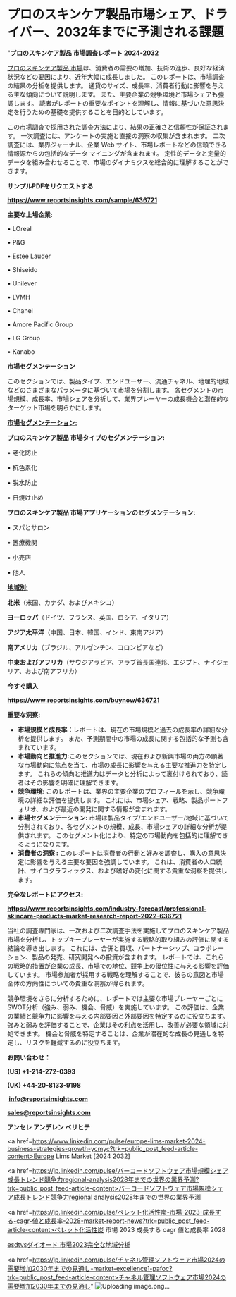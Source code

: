 # プロのスキンケア製品市場シェア、ドライバー、2032年までに予測される課題

"<strong>プロのスキンケア製品 市場調査レポート 2024-2032</strong>

<a href=https://www.reportsinsights.com/sample/636721>プロのスキンケア製品 市場</a>は、消費者の需要の増加、技術の進歩、良好な経済状況などの要因により、近年大幅に成長しました。 このレポートは、市場調査の結果の分析を提供します。 通貨のサイズ、成長率、消費者行動に影響を与える主な傾向について説明します。 また、主要企業の競争環境と市場シェアも強調します。 読者がレポートの重要なポイントを理解し、情報に基づいた意思決定を行うための基礎を提供することを目的としています。

この市場調査で採用された調査方法により、結果の正確さと信頼性が保証されます。 一次調査には、アンケートの実施と直接の洞察の収集が含まれます。 二次調査には、業界ジャーナル、企業 Web サイト、市場レポートなどの信頼できる情報源からの包括的なデータ マイニングが含まれます。 定性的データと定量的データを組み合わせることで、市場のダイナミクスを総合的に理解することができます。

<strong><b>サンプルPDFをリクエストする</b></strong>

<a href=https://www.reportsinsights.com/sample/636721><strong><u>https://www.reportsinsights.com/sample/636721</u></strong></a>

<strong>主要な上場企業:</strong>

• LOreal

• P&G

• Estee Lauder

• Shiseido

• Unilever

• LVMH

• Chanel

• Amore Pacific Group

• LG Group

• Kanabo

<strong>市場セグメンテーション</strong>

このセクションでは、製品タイプ、エンドユーザー、流通チャネル、地理的地域などのさまざまなパラメータに基づいて市場を分割します。 各セグメントの市場規模、成長率、市場シェアを分析して、業界プレーヤーの成長機会と潜在的なターゲット市場を明らかにします。

<strong><u>市場セグメンテーション</u></strong><strong><u>:</u></strong>

<strong>プロのスキンケア製品 市場タイプのセグメンテーション:</strong>

• 老化防止

• 抗色素化

• 脱水防止

• 日焼け止め

<strong>プロのスキンケア製品 市場アプリケーションのセグメンテーション:</strong>

• スパとサロン

• 医療機関

• 小売店

• 他人

<strong><u>地域別</u></strong><strong><u>:</u></strong>

<strong>北米</strong>（米国、カナダ、およびメキシコ）

<strong>ヨーロッパ</strong>（ドイツ、フランス、英国、ロシア、イタリア）

<strong>アジア太平洋</strong>（中国、日本、韓国、インド、東南アジア）

<strong>南アメリカ</strong>（ブラジル、アルゼンチン、コロンビアなど）

<strong>中東およびアフリカ</strong>（サウジアラビア、アラブ首長国連邦、エジプト、ナイジェリア、および南アフリカ）

<strong>今すぐ購入</strong>

<a href=https://www.reportsinsights.com/buynow/636721><strong><u>https://www.reportsinsights.com/buynow/636721</u></strong></a>

<strong>重要な洞察:</strong>
<ul>
  <li><strong>市場規模と成長率：</strong>レポートは、現在の市場規模と過去の成長率の詳細な分析を提供します。 また、予測期間中の市場の成長に関する包括的な予測も含まれています。</li>
  <li><strong>市場動向と推進力:</strong>このセクションでは、現在および新興市場の両方の顕著な市場動向に焦点を当て、市場の成長に影響を与える主要な推進力を特定します。 これらの傾向と推進力はデータと分析によって裏付けられており、読者はその影響を明確に理解できます。</li>
  <li><strong>競争環境</strong>: このレポートは、業界の主要企業のプロフィールを示し、競争環境の詳細な評価を提供します。 これには、市場シェア、戦略、製品ポートフォリオ、および最近の開発に関する情報が含まれます。</li>
  <li><strong>市場セグメンテーション: </strong>市場は製品タイプ/エンドユーザー/地域に基づいて分割されており、各セグメントの規模、成長、市場シェアの詳細な分析が提供されます。 このセグメント化により、特定の市場動向を包括的に理解できるようになります。</li>
  <li><strong>消費者の洞察 : </strong>このレポートは消費者の行動と好みを調査し、購入の意思決定に影響を与える主要な要因を強調しています。 これは、消費者の人口統計、サイコグラフィックス、および嗜好の変化に関する貴重な洞察を提供します。</li>
</ul>
<strong>完全なレポートにアクセス:</strong>

<a href=https://www.reportsinsights.com/industry-forecast/professional-skincare-products-market-research-report-2022-636721><strong><u><b>https://www.reportsinsights.com/industry-forecast/professional-skincare-products-market-research-report-2022-636721</b></u></strong></a>

当社の調査専門家は、一次および二次調査手法を実施してプロのスキンケア製品市場を分析し、トップキープレーヤーが実施する戦略的取り組みの評価に関する結論を導き出します。 これには、合併と買収、パートナーシップ、コラボレーション、製品の発売、研究開発への投資が含まれます。 レポートでは、これらの戦略的措置が企業の成長、市場での地位、競争上の優位性に与える影響を評価しています。 市場参加者が採用する戦略を理解することで、彼らの意図と市場全体の方向性についての貴重な洞察が得られます。

競争環境をさらに分析するために、レポートでは主要な市場プレーヤーごとにSWOT分析（強み、弱み、機会、脅威）を実施しています。 この評価は、企業の業績と競争力に影響を与える内部要因と外部要因を特定するのに役立ちます。 強みと弱みを評価することで、企業はその利点を活用し、改善が必要な領域に対処できます。 機会と脅威を特定することは、企業が潜在的な成長の見通しを特定し、リスクを軽減するのに役立ちます。

<strong>お問い合わせ：</strong>

<strong>(US) +1-214-272-0393</strong>

<strong>(UK) +44-20-8133-9198</strong>

<strong> </strong><a href=info@reportsinsights.com><strong><u>info@reportsinsights.com</u></strong></a>

<a href=sales@reportsinsights.com><strong><u>sales@reportsinsights.com</u></strong></a>

<strong>アンセレ アンデレン ベリヒテ</strong>

<a href=https://www.linkedin.com/pulse/europe-lims-market-2024-business-strategies-growth-ycmyc?trk=public_post_feed-article-content>Europe Lims Market [2024 2032]</a>

<a href=https://jp.linkedin.com/pulse/バーコードソフトウェア市場規模シェア成長トレンド競争力regional-analysis2028年までの世界の業界予測?trk=public_post_feed-article-content>バーコードソフトウェア市場規模シェア成長トレンド競争力regional analysis2028年までの世界の業界予測</a>

<a href=https://jp.linkedin.com/pulse/ペレット化活性炭-市場-2023-成長する-cagr-値と成長率-2028-market-report-news?trk=public_post_feed-article-content>ペレット化活性炭 市場 2023 成長する cagr 値と成長率 2028</a>

<a href=https://www.linkedin.com/pulse/esdtvsダイオード-市場2023完全な地域分析-reportsinsights-pvt-ltd/>esdtvsダイオード 市場2023完全な地域分析</a>

<a href=https://jp.linkedin.com/pulse/チャネル管理ソフトウェア市場2024の需要増加2030年までの見通し-market-excellence1-pafoc?trk=public_post_feed-article-content>チャネル管理ソフトウェア市場2024の需要増加2030年までの見通し</a>"
![Uploading image.png…]()
